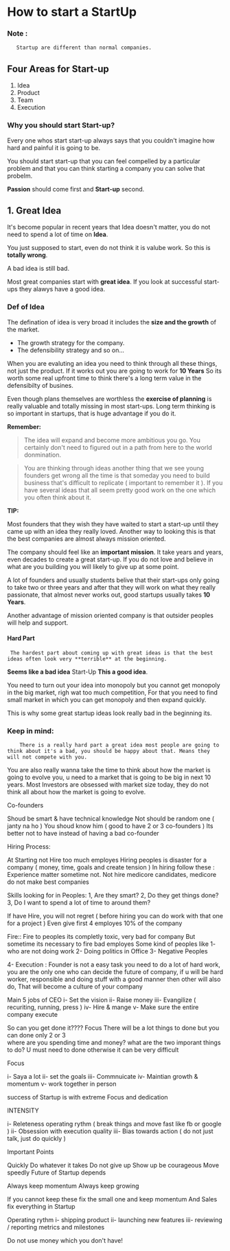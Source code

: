 # How to start a StartUp


### Note :

       Startup are different than normal companies.
  
## Four Areas for Start-up

1. Idea 
2. Product 
3. Team
4. Execution

### Why you should start Start-up?

Every one whos start start-up always says that you couldn't imagine how hard and painful it is going to be. 

You should start start-up that you can feel compelled by a particular problem and that you can think starting a company you can solve that probelm.


**Passion** should come first and **Start-up** second. 

## 1. Great Idea

It's become popular in recent years that Idea doesn't matter, you do not need to spend a lot of time on **Idea**.  

You just supposed to start, even do not think it is valube work. So this is **totally wrong**. 

A bad idea is still bad.

Most great companies start with **great idea**. If you look at successful start-ups they alawys have a good idea.

### Def of Idea
The defination of idea is very broad it includes the **size and the growth** of the market.
- The growth strategy for the company.
- The defensibility strategy and so on...

When you are evaluting an idea you need to think through all these things, not just the product.
If it works out you are going to work for **10 Years** So its worth some real upfront time to think there's a long term value in the defensibilty of busines.

Even though plans themselves are worthless the **exercise of planning** is really valuable and totally missing in most start-ups.
Long term thinking is so important in startups, that is huge advantage if you do it.

**Remember:**

>  The idea will expand and become more ambitious you go. You certainly don't need to figured out in a path from here to the world donmination.

> You are thinking through ideas another thing that we see young founders get wrong all the time is that someday you need to build business that's difficult to replicate ( important to remember it ).
If you have several ideas that all seem pretty good work on the one which you often think about it.

**TIP:**

   Most founders that they wish they have waited to start a start-up until they came up with an idea they really loved.
   Another way to looking this is that the best companies are almost always mission oriented.

The company should feel like an **important mission**. It take years and years, even decades to create a great start-up.
If you do not love and believe in what are you building you will likely to give up at some point.

A lot of founders and usually students belive that their start-ups only going to take two or three years and after that they will work on what they really passionate, that almost never works out, good startups usually takes **10 Years**.

Another advantage of mission oriented company is that outsider peoples will help and support.

#### Hard Part
     The hardest part about coming up with great ideas is that the best ideas often look very **terrible** at the beginning.
**Seems like a bad idea** Start-Up **This a good idea**.

You need to turn out your idea into monopoly but you cannot get monopoly in the big market, righ wat too much competition, For that you need to find small market in which you can get monopoly and then expand quickly.

This is why some great startup ideas look really bad in the beginning its.

### Keep in mind:
        There is a really hard part a great idea most people are going to think about it's a bad, you should be happy about that. Means they will not compete with you.

You are also really wanna take the time to think about how the market is going to evolve you, u need to a market that is going to be big in next 10 years.
Most Investors are obsessed with market size today, they do not think all about how the market is going to evolve.






Co-founders

Shoud be smart & have technical knowledge
Not should be random one ( janty na ho )
You shoud know him
( good to have 2 or 3 co-founders ) Its better not to have instead of having a bad co-founder 

Hiring Process:

At Starting not Hire too much employes
Hiring peoples is disaster for a company ( money, time, goals and create tension )
In hiring follow these : 
Experience matter sometime not. 
Not hire medicore candidates, 
medicore do not make best companies 

Skills looking for in Peoples:
1, Are they smart? 
2, Do they get things done?
3, Do I want to spend a lot of time to around them? 
    
If have Hire, you will not regret
( before hiring you can do work with that one for a project )
Even give first 4 employes 10% of the company

Fire::
Fire to peoples its completly toxic, very bad for company 
But sometime its necessary to fire bad employes
Some kind of peoples like 
1- who are not doing work 
2- Doing politics in Office
3- Negative Peoples

4- Execution :
Founder is not a easy task you need to do a lot of hard work, you are the only one who can decide the future of company, if u will be hard worker, responsible and doing stuff with a good manner then other will also do, That will become a culture of your company

 Main 5 jobs of CEO
i- Set the vision
ii- Raise money
iii- Evangilize ( recuriting, running,  press )
iv- Hire & mange
v- Make sure the entire company execute

So can you get done it????
   Focus
There will be a lot things to done but you can done only 2 or 3  
    where are you spending time and money? 
    what are the two imporant things to do?
U must need to done otherwise it can be very difficult 

Focus 

i- Saya a lot
ii- set the goals 
iii- Commnuicate
iv- Maintian growth & momentum
v- work together in person 

success of Startup is with extreme Focus and dedication 

INTENSITY

i- Releteness operating rythm ( break things and move fast like fb or google ) 
ii- Obsession with execution quality
iii- Bias towards action ( do not just talk, just do quickly ) 

Important Points 

Quickly 
Do whatever it takes 
Do not give up
Show up
be courageous
Move speedly
Future of Startup depends 

Always keep momentum
Always keep growing

If you cannot keep these 
fix the small one and keep momentum 
And 
   Sales fix everything in Startup

Operating rythm 
i- shipping product
ii- launching new features 
iii- reviewing / reporting metrics and milestones

Do not use money which you don't have!


